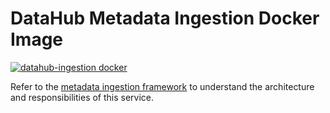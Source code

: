 # DataHub Metadata Ingestion Docker Image
[![datahub-ingestion docker](https://github.com/nholuongut/data-hub/actions/workflows/docker-ingestion.yml/badge.svg)](https://github.com/nholuongut/data-hub/actions/workflows/docker-ingestion.yml)

Refer to the [metadata ingestion framework](../../metadata-ingestion) to understand the architecture and responsibilities of this service.

